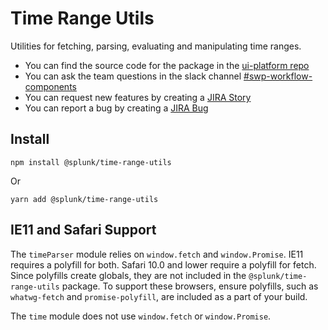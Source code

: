 # Time Range Utils

Utilities for fetching, parsing, evaluating and manipulating time ranges.

-   You can find the source code for the package in the [ui-platform repo](https://cd.splunkdev.com/swp/ui-platform/-/tree/master/projects/lib/search-components/time-range-utils)
-   You can ask the team questions in the slack channel [#swp-workflow-components](http://go/wc/chat)
-   You can request new features by creating a [JIRA Story](http://go/wc/feature)
-   You can report a bug by creating a [JIRA Bug](http://go/wc/bug)

## Install

```
npm install @splunk/time-range-utils
```

Or

```
yarn add @splunk/time-range-utils
```

## IE11 and Safari Support

The `timeParser` module relies on `window.fetch` and `window.Promise`. IE11 requires a polyfill
for both. Safari 10.0 and lower require a polyfill for fetch. Since polyfills create globals, they
are not included in the `@splunk/time-range-utils` package. To support these browsers, ensure
polyfills, such as `whatwg-fetch` and `promise-polyfill`, are included as a part of your build.

The `time` module does not use `window.fetch` or `window.Promise`.
